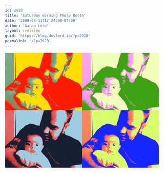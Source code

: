 ```yaml
---
id: 2920
title: 'Saturday morning Photo Booth'
date: '2009-04-11T17:24:00-07:00'
author: 'Aaron Lord'
layout: revision
guid: 'https://blog.devlord.io/?p=2920'
permalink: '/?p=2920'
---
```


<p class="mobile-photo"><a href="/assets/img/2011/10/mypicture-758075.jpg"><img src="/assets/img/2011/10/mypicture-758075.jpg?w=300" border="0" alt="" /></a></p><div class="blogger-post-footer"><img width='1' height='1' src="/2009/04/11/saturday-morning-photo-booth/"' /></div>